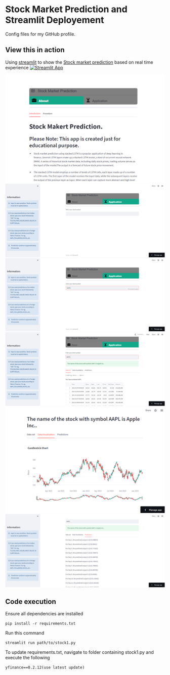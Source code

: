 # Stock Market Prediction and Streamlit Deployement
Config files for my GitHub profile.
## View this in action

Using [streamlit](https://streamlit.io) to show the [Stock market prediction](https://c19sitdash.azurewebsites.net/) based on real time experience [![Streamlit App](https://static.streamlit.io/badges/streamlit_badge_black_white.svg)](https://muthu2312-stock-deployment-stock-prediction-wv6nnq.streamlit.app/)

![About](Image/about.png)
![Application](Image/app1.png)
![Enter stock](Image/app2.png)
![Data set](Image/app3.png)
![Data vixualization](Image/app4.png)
![Prediction](Image/app5.png)

## Code execution

Ensure all dependencies are installed

```console
pip install -r requirements.txt
```

Run this command

```console
streamlit run path/to/stock1.py
```

To update requirements.txt, navigate to folder containing stock1.py and execute the following

```console
yfinance==0.2.12(use latest update) 
```
